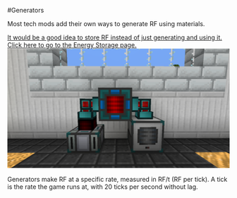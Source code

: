 #Generators

Most tech mods add their own ways to generate RF using materials.

[It would be a good idea to store RF instead of just generating and using it. Click here to go to the Energy Storage page.](guide:../transportation/energy/storage)
![Change what sides are input and output by clicking the Configuration button in the menu](energycell.png)

Generators make RF at a specific rate, measured in RF/t (RF per tick). A tick is the rate the game runs at, with 20 ticks per second without lag.